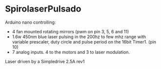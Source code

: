 # SpirolaserPulsado

Arduino nano controlling:

* 4 fan mounted rotating mirrors (pwm on pin 3, 5, 6 and 11)
* 1.6w 450nm blue laser pulsing in the 200hz to few mhz range with variable prescaler, duty circle and pulse period on the 16bit Timer1. (pin 10)
* 7 analog inputs. 4 to the motors and 3 to laser modulation.

Laser driven by a Simpledrive 2.5A rev1